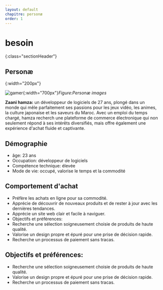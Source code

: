 ```yaml
---
layout: default
chapitre: personæ
order: 1
---
```

# besoin 
{:class="sectionHeader"}
<!-- new slide -->
## Personæ
{:width="200px"}

 ![gamer](./images/gamer.jpg){:width="700px"}*Figure:Personæ images*

<!-- note -->

  **Zaani hamza:**  un développeur de logiciels de 27 ans, plongé dans un monde qui mêle parfaitement ses passions pour les jeux vidéo, les animes, la culture japonaise et les saveurs du Maroc. Avec un emploi du temps chargé, hamza recherch une plateforme de commerce électronique qui non seulement répond à ses intérêts diversifiés, mais offre également une expérience d'achat fluide et captivante.
  <!-- new slide -->
  
## Démographie

 - âge: 23 ans 
 - Occupation: développeur de logiciels
 - Compétence technique: élevée
 - Mode de vie: occupé, valorise le temps et la commodité
  <!-- new slide -->
## Comportement d'achat

- Préfère les achats en ligne pour sa commodité.
- Apprécie de découvrir de nouveaux produits et de rester à jour avec les dernières tendances.
- Apprécie un site web clair et facile à naviguer.
- Objectifs et préférences:
- Recherche une sélection soigneusement choisie de produits de haute qualité.
- Valorise un design propre et épuré pour une prise de décision rapide.
- Recherche un processus de paiement sans tracas.
  <!-- new slide -->
## Objectifs et préférences:
- Recherche une sélection soigneusement choisie de produits de haute qualité.
- Valorise un design propre et épuré pour une prise de décision rapide.
- Recherche un processus de paiement sans tracas.
  
